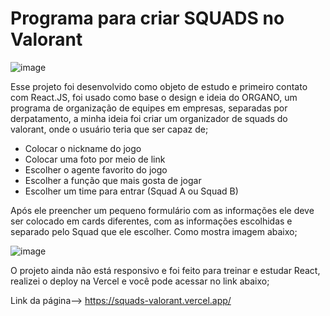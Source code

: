 # Programa para criar SQUADS no Valorant

![image](https://user-images.githubusercontent.com/100639279/211865535-d4bbbd24-2569-466c-965b-0fe6fa7a40d4.png)


Esse projeto foi desenvolvido como objeto de estudo e primeiro contato com React.JS, foi usado como base o design e ideia do ORGANO, um programa de organização de equipes em empresas, separadas por derpatamento, a minha ideia foi criar um organizador de squads do valorant, onde o usuário teria que ser capaz de;

- Colocar o nickname do jogo
- Colocar uma foto por meio de link
- Escolher o agente favorito do jogo
- Escolher a função que mais gosta de jogar
- Escolher um time para entrar (Squad A ou Squad B)


Após ele preencher um pequeno formulário com as informações ele deve ser colocado em cards diferentes, com as informações escolhidas e separado pelo Squad que ele escolher. Como mostra imagem abaixo;

![image](https://user-images.githubusercontent.com/100639279/211865286-b93e0a20-0adf-40f9-9118-144d541af4bb.png)

O projeto ainda não está responsivo e foi feito para treinar e estudar React, realizei o deploy na Vercel e você pode acessar no link abaixo;

Link da página--> https://squads-valorant.vercel.app/
